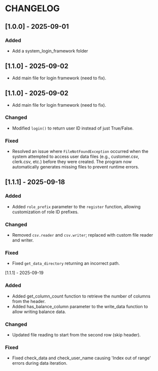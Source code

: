 # CHANGELOG
## [1.0.0] - 2025-09-01
### Added
- Add a system_login_framework folder
## [1.1.0] - 2025-09-02
- Add main file for login framework (need to fix).
## [1.1.0] - 2025-09-02
- Add main file for login framework (need to fix).

### Changed
- Modified `login()` to return user ID instead of just True/False.
### Fixed
- Resolved an issue where `FileNotFoundException` occurred when the system attempted to access user data files (e.g., customer.csv, clerk.csv, etc.) before they were created. The program now automatically generates missing files to prevent runtime errors.


## [1.1.1] - 2025-09-18
### Added
- Added `role_prefix` parameter to the `register` function, allowing customization of role ID prefixes.
### Changed
- Removed `csv.reader` and `csv.writer`; replaced with custom file reader and writer.
### Fixed
- Fixed `get_data_directory` returning an incorrect path.

[1.1.1] - 2025-09-19
### Added
- Added get_column_count function to retrieve the number of columns from the header.
- Added has_balance_column parameter to the write_data function to allow writing balance data.
### Changed
- Updated file reading to start from the second row (skip header).
### Fixed
- Fixed check_data and check_user_name causing 'Index out of range' errors during data iteration.